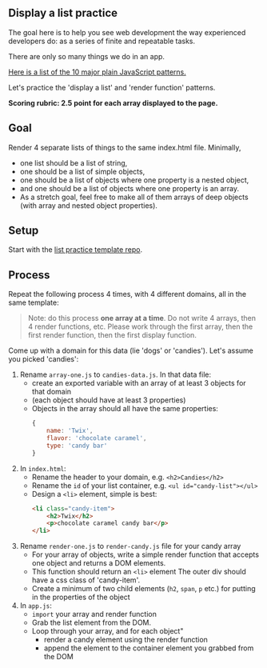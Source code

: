 ## Display a list practice

The goal here is to help you see web development the way experienced developers do: as a series of finite and repeatable tasks.

There are only so many things we do in an app.

[Here is a list of the 10 major plain JavaScript patterns.](https://github.com/alchemycodelab/student-resources/blob/main/curriculum-notes/web/documentation/patterns.md)

Let's practice the 'display a list' and 'render function' patterns.

**Scoring rubric: 2.5 point for each array displayed to the page.**

## Goal

Render 4 separate lists of things to the same index.html file. Minimally,

-   one list should be a list of string,
-   one should be a list of simple objects,
-   one should be a list of objects where one property is a nested object,
-   and one should be a list of objects where one property is an array.
-   As a stretch goal, feel free to make all of them arrays of deep objects (with array and nested object properties).

## Setup

Start with the [list practice template repo](https://github.com/alchemycodelab/display-a-list-practice).

## Process

Repeat the following process 4 times, with 4 different domains, all in the same template:

> Note: do this process **one array at a time**. Do not write 4 arrays, then 4 render functions, etc. Please work through the first array, then the first render function, then the first display function.

Come up with a domain for this data (lie 'dogs' or 'candies'). Let's assume you picked 'candies':

1.  Rename `array-one.js` to `candies-data.js`. In that data file:
    -   create an exported variable with an array of at least 3 objects for that domain
    -   (each object should have at least 3 properties)
    -   Objects in the array should all have the same properties:
        ```js
        {
            name: 'Twix',
            flavor: 'chocolate caramel',
            type: 'candy bar'
        }
        ```
1.  In `index.html`:
    -   Rename the header to your domain, e.g. `<h2>Candies</h2>`
    -   Rename the `id` of your list container, e.g. `<ul id="candy-list"></ul>`
    -   Design a `<li>` element, simple is best:
        ```html
        <li class="candy-item">
            <h2>Twix</h2>
            <p>chocolate caramel candy bar</p>
        </li>
        ```
1.  Rename `render-one.js` to `render-candy.js` file for your candy array
    -   For your array of objects, write a simple render function that accepts one object and returns a DOM elements.
    -   This function should return an `<li>` element The outer div should have a css class of 'candy-item'.
    -   Create a minimum of two child elements (`h2`, `span`, `p` etc.) for putting in the properties of the object
1.  In `app.js`:
    -   `import` your array and render function
    -   Grab the list element from the DOM.
    -   Loop through your array, and for each object"
        -   render a candy element using the render function
        -   append the element to the container element you grabbed from the DOM
